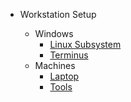 - Workstation Setup

  - Windows
    - [Linux Subsystem](setup/windows/linuxSubsystem/)
    - [Terminus](setup/windows/terminus/)
  - Machines
    - [Laptop](setup/laptop/README.md)
    - [Tools](setup/laptop/toolsToInstall.md)
